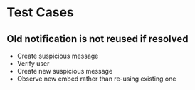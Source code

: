 # Test Cases

## Old notification is not reused if resolved

- Create suspicious message
- Verify user
- Create new suspicious message
- Observe new embed rather than re-using existing one
